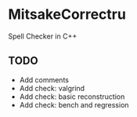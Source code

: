 MitsakeCorrectru
================

Spell Checker in C++

TODO
----

* Add comments
* Add check: valgrind
* Add check: basic reconstruction
* Add check: bench and regression
